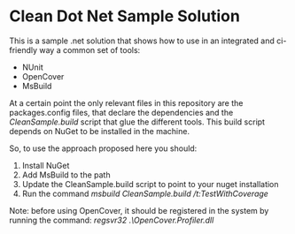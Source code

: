 Clean Dot Net Sample Solution
=============================

This is a sample .net solution that shows how to use in an integrated and ci-friendly way a common set of tools:

* NUnit
* OpenCover
* MsBuild

At a certain point the only relevant files in this repository are the packages.config files, 
that declare the dependencies and the _CleanSample.build_ script that glue the different tools. 
This build script depends on NuGet to be installed in the machine.

So, to use the approach proposed here you should:

1. Install NuGet
2. Add MsBuild to the path
3. Update the CleanSample.build script to point to your nuget installation
4. Run the command _msbuild CleanSample.build /t:TestWithCoverage_

Note: before using OpenCover, it should be registered in the system by running the command: _regsvr32 .\OpenCover.Profiler.dll_